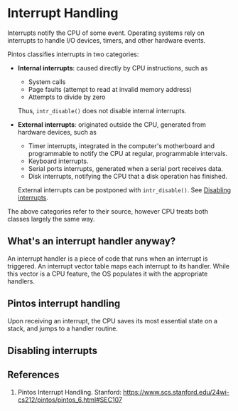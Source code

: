 # Interrupt Handling

Interrupts notify the CPU of some event. Operating systems rely on interrupts to handle I/O devices, timers, and other hardware events.

Pintos classifies interrupts in two categories:

- **Internal interrupts**: caused directly by CPU instructions, such as

  - System calls
  - Page faults (attempt to read at invalid memory address)
  - Attempts to divide by zero

  Thus, `intr_disable()` does not disable internal interrupts.

- **External interrupts**: originated outside the CPU, generated from hardware devices, such as

  - Timer interrupts, integrated in the computer's motherboard and programmable to notify the CPU
    at regular, programmable intervals.
  - Keyboard interrupts.
  - Serial ports interrupts, generated when a serial port receives data.
  - Disk interrupts, notifying the CPU that a disk operation has finished.

  External interrupts can be postponed with `intr_disable()`. See
  [Disabling interrupts](#disabling-interrupts).

The above categories refer to their source, however CPU treats both classes largely the same way.

## What's an interrupt handler anyway?

An interrupt handler is a piece of code that runs when an interrupt is triggered. An interrupt
vector table maps each interrupt to its handler. While this vector is a CPU feature, the OS
populates it with the appropriate handlers.

## Pintos interrupt handling

Upon receiving an interrupt, the CPU saves its most essential state on a stack, and jumps to a
handler routine.

## Disabling interrupts

## References

1. Pintos Interrupt Handling. Stanford: <https://www.scs.stanford.edu/24wi-cs212/pintos/pintos_6.html#SEC107>
